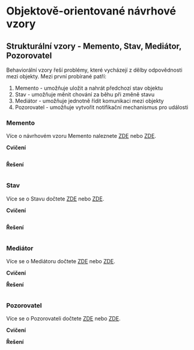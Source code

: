 # Objektově-orientované návrhové vzory

## Strukturální vzory -  Memento, Stav, Mediátor, Pozorovatel

Behaviorální vzory řeší problémy, které vycházejí z dělby odpovědnosti mezi objekty. Mezi první probírané patří:
1. Memento - umožňuje uložit a nahrát předchozí stav objektu
2. Stav - umožňuje měnit chování za běhu při změně stavu
3. Mediátor - umožňuje jednotně řídit komunikaci mezi objekty
4. Pozorovatel - umožňuje vytvořit notifikační mechanismus pro události

### Memento

Více o návrhovém vzoru Memento naleznete [ZDE]() nebo [ZDE]().

**Cvičení**


```

```

**Řešení**

```

```

### Stav


Více se o Stavu dočtete [ZDE]() nebo [ZDE]().

**Cvičení**

```

```

**Řešení**

```

```

### Mediátor


Více se o Mediátoru dočtete [ZDE]() nebo [ZDE]().

**Cvičení**


**Řešení**

```

```

### Pozorovatel


Více se o Pozorovateli dočtete [ZDE]() nebo [ZDE]().

**Cvičení**


**Řešení**

```

```
